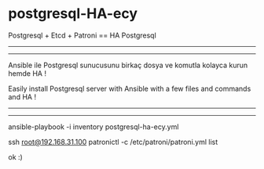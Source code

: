 # postgresql-HA-ecy
Postgresql + Etcd + Patroni == HA Postgresql 

--------------------------------------------------
--------------------------------------------------
Ansible ile Postgresql sunucusunu birkaç dosya ve komutla kolayca kurun hemde HA !

Easily install Postgresql server with Ansible with a few files and commands and HA !

--------------------------------------------------
--------------------------------------------------
ansible-playbook -i inventory postgresql-ha-ecy.yml

ssh root@192.168.31.100
patronictl -c /etc/patroni/patroni.yml list

ok :)
